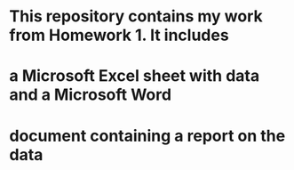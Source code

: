 # This repository contains my work from Homework 1. It includes
#   a Microsoft Excel sheet with data and a Microsoft Word
#   document containing a report on the data
